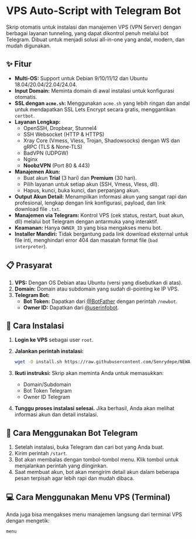 # VPS Auto-Script with Telegram Bot

Skrip otomatis untuk instalasi dan manajemen VPS (VPN Server) dengan berbagai layanan tunneling, yang dapat dikontrol penuh melalui bot Telegram. Dibuat untuk menjadi solusi all-in-one yang andal, modern, dan mudah digunakan.

## ✨ Fitur

-   **Multi-OS:** Support untuk Debian 9/10/11/12 dan Ubuntu 18.04/20.04/22.04/24.04.
-   **Input Domain:** Meminta domain di awal instalasi untuk konfigurasi otomatis.
-   **SSL dengan `acme.sh`:** Menggunakan `acme.sh` yang lebih ringan dan andal untuk mendapatkan SSL Lets Encrypt secara gratis, menggantikan `certbot`.
-   **Layanan Lengkap:**
    -   OpenSSH, Dropbear, Stunnel4
    -   SSH Websocket (HTTP & HTTPS)
    -   Xray Core (Vmess, Vless, Trojan, Shadowsocks) dengan WS dan gRPC (TLS & None-TLS)
    -   BadVPN (UDPGW)
    -   Nginx
    -   **NoobzVPN** (Port 80 & 443)
-   **Manajemen Akun:**
    -   Buat akun **Trial** (3 hari) dan **Premium** (30 hari).
    -   Pilih layanan untuk setiap akun (SSH, Vmess, Vless, dll).
    -   Hapus, kunci, buka kunci, dan perpanjang akun.
-   **Output Akun Detail:** Menampilkan informasi akun yang sangat rapi dan profesional, lengkap dengan link konfigurasi, payload, dan link download file `.txt`.
-   **Manajemen via Telegram:** Kontrol VPS (cek status, restart, buat akun, dll) melalui bot Telegram dengan antarmuka yang interaktif.
-   **Keamanan:** Hanya `OWNER_ID` yang bisa mengakses menu bot.
-   **Installer Mandiri:** Tidak bergantung pada link download eksternal untuk file inti, menghindari error 404 dan masalah format file (`bad interpreter`).

## 📋 Prasyarat

1.  **VPS:** Dengan OS Debian atau Ubuntu (versi yang disebutkan di atas).
2.  **Domain:** Domain atau subdomain yang sudah di-pointing ke IP VPS.
3.  **Telegram Bot:**
    -   **Bot Token:** Dapatkan dari [@BotFather](https://t.me/BotFather) dengan perintah `/newbot`.
    -   **Owner ID:** Dapatkan dari [@userinfobot](https://t.me/userinfobot).

## 🚀 Cara Instalasi

1.  **Login ke VPS** sebagai user `root`.
2.  **Jalankan perintah instalasi:**
    ```bash
    wget -O install.sh https://raw.githubusercontent.com/Senrydepe/NEWAUTOSCRIPTVPS/main/install.sh && chmod +x install.sh && ./install.sh
    ```

3.  **Ikuti instruksi:** Skrip akan meminta Anda untuk memasukkan:
    -   Domain/Subdomain
    -   Bot Token Telegram
    -   Owner ID Telegram

4.  **Tunggu proses instalasi selesai.** Jika berhasil, Anda akan melihat informasi akun dan detail instalasi.

## 🤖 Cara Menggunakan Bot Telegram

1.  Setelah instalasi, buka Telegram dan cari bot yang Anda buat.
2.  Kirim perintah `/start`.
3.  Bot akan membalas dengan tombol-tombol menu. Klik tombol untuk menjalankan perintah yang diinginkan.
4.  Saat membuat akun, bot akan mengirim detail akun dalam beberapa pesan terpisah agar lebih rapi dan mudah dibaca.

## 💻 Cara Menggunakan Menu VPS (Terminal)

Anda juga bisa mengakses menu manajemen langsung dari terminal VPS dengan mengetik:
```bash
menu

